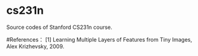 # cs231n
Source codes of  Stanford CS231n course.


#References：
[1] Learning Multiple Layers of Features from Tiny Images, Alex Krizhevsky, 2009.
